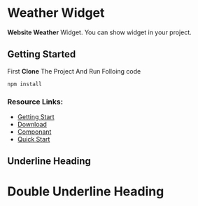 # Weather Widget

**Website Weather** Widget. You can show widget in your project.

## Getting Started

First __Clone__ The Project And Run Folloing code

```
npm install
```

### Resource Links:
* [Getting Start](#)
* [Download](#)
* [Componant](#)
* [Quick Start](#)

Underline Heading
-----------------

Double Underline Heading
========================


